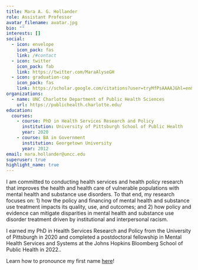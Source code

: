 ```yaml
---
title: Mara A. G. Hollander
role: Assistant Professor
avatar_filename: avatar.jpg
bio: ""
interests: []
social:
  - icon: envelope
    icon_pack: fas
    link: /#contact
  - icon: twitter
    icon_pack: fab
    link: https://twitter.com/MaraAlyseGH
  - icon: graduation-cap
    icon_pack: fas
    link: https://scholar.google.com/citations?user=tryMfPsAAAAJ&hl=en&oi=ao
organizations:
  - name: UNC Charlotte Department of Public Health Sciences
    url: https://publichealth.charlotte.edu/
education:
  courses:
    - course: PhD in Health Services Research and Policy
      institution: University of Pittsburgh School of Public Health
      year: 2020
    - course: BA in Government
      institution: Georgetown University
      year: 2012
email: mara.hollander@uncc.edu
superuser: true
highlight_name: true
---
```

I am committed to conducting health services and health policy research that improves the health and health care of vulnerable populations with mental health and substance use disorders. To that end, my research focuses on: 1) how the policy and financing of mental health and substance use treatment impacts its quality, use, and outcomes; and 2) how policy and evidence can mitigate disparities in mental health and substance use disorder treatment driven by institutional and interpersonal racism.

I earned my PhD in Health Services Research and Policy from the University of Pittsburgh in 2020 and completed a postdoctoral fellowship in Mental Health Services and Systems at the Johns Hopkins Bloomberg School of Public Health in 2022..

Learn how to pronounce my first name [here](https://namedrop.io/marahollander)!